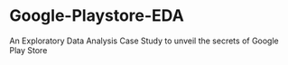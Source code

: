 # Google-Playstore-EDA
An Exploratory Data Analysis Case Study to unveil the secrets of Google Play Store
